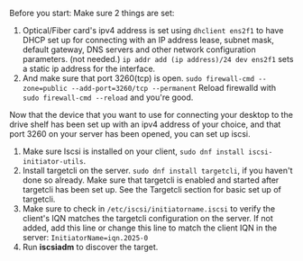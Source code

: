 Before you start: Make sure 2 things are set:

1. Optical/Fiber card's ipv4 address is set using `dhclient ens2f1`  to have DHCP set up for connecting with an IP address lease, subnet mask, default gateway, DNS servers and other network configuration parameters. (not needed.) `ip addr add (ip address)/24 dev ens2f1` sets a static ip address for the interface.
2. And make sure that port 3260(tcp) is open. `sudo firewall-cmd --zone=public --add-port=3260/tcp --permanent` Reload firewalld with `sudo firewall-cmd --reload` and you're good.

Now that the device that you want to use for connecting your desktop to the drive shelf has been set up with an ipv4 address of your choice, and that port 3260 on your server has been opened, you can set up iscsi.

1. Make sure Iscsi is installed on your client, `sudo dnf install iscsi-initiator-utils`.
2. Install targetcli on the server. `sudo dnf install targetcli`, if you haven't done so already. Make sure that targetcli is enabled and started after targetcli has been set up. See the Targetcli section for basic set up of targetcli. 
3. Make sure to check in `/etc/iscsi/initiatorname.iscsi` to verify the client's IQN matches the targetcli configuration on the server. If not added, add this line or change this line to match the client IQN in the server: `InitiatorName=iqn.2025-0`
4. Run **iscsiadm** to discover the target.